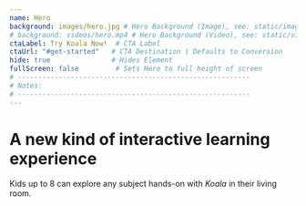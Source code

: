 ```yaml
---
name: Hero
background: images/hero.jpg # Hero Background (Image), see: static/images/hero.jpg
# background: videos/hero.mp4 # Hero Background (Video), see: static/videos/hero.mp4
ctaLabel: Try Koala Now!  # CTA Label
ctaUrl: "#get-started"   # CTA Destination | Defaults to Conversion
hide: true               # Hides Element
fullScreen: false         # Sets Hero to full height of screen
# ---------------------------------------------------------
# Notes:
# ---------------------------------------------------------
---
```


# A new kind of interactive learning experience

Kids up to 8 can explore any subject hands-on with <em>Koala</em> in their living room.
